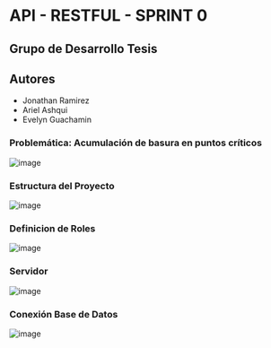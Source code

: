 # API - RESTFUL - SPRINT 0
## Grupo de Desarrollo Tesis
## Autores
- Jonathan Ramirez
- Ariel Ashqui
- Evelyn Guachamin

### Problemática: Acumulación de basura en puntos críticos
![image](https://github.com/user-attachments/assets/1f5df5b2-6c31-4531-b591-dcd5dac648ac)

### Estructura del Proyecto 
![image](https://github.com/user-attachments/assets/294d2742-82bc-496d-b6e5-32d6e86164d5)

### Definicion de Roles
![image](https://github.com/user-attachments/assets/7d529ca3-38c6-4cb2-890b-b93d75cfefe5)

### Servidor
![image](https://github.com/user-attachments/assets/152ac9b2-3e4a-4aa0-83fb-ec576a87f670)

### Conexión Base de Datos
![image](https://github.com/user-attachments/assets/4e5d4789-fbc6-4488-a254-2a5c3bbdfaca)
